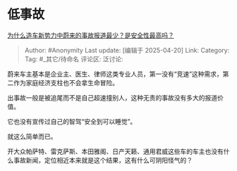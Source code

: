# 低事故
[为什么造车新势力中蔚来的事故报道最少？是安全性最高吗？](https://www.zhihu.com/question/1893202360874029827/answer/1897079439264823158)

> Author: #Anonymity
> Last update: [编辑于 2025-04-20]
> Link:
> Category: 
> Tag: #_其它/待命名 
> 评论区:
> 泛讨论:

蔚来车主基本是企业主、医生、律师这类专业人员，第一没有“竞速”这种需求，第二作为家庭经济支柱也不会拿生命冒险。

出事故一般是被追尾而不是自己超速撞别人，这种无责的事故没有多大的报道价值。

它也没有宣传过自己的智驾“安全到可以睡觉”。

就这么简单而已。

开大众帕萨特、雷克萨斯、本田雅阁、日产天籁、通用君威这些车的车主也没有什么事故新闻，定位相近本来就是这个结果，这有什么可阴阳怪气的？
